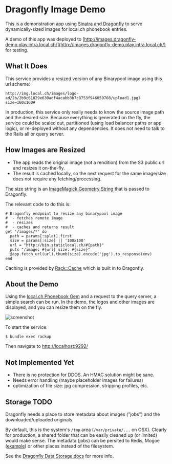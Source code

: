 # Dragonfly Image Demo

This is a demonstration app using [Sinatra](http://www.sinatrarb.com) and [Dragonfly](https://github.com/markevans/dragonfly/) to serve dynamically-sized images for local.ch phonebook entries.

A demo of this app was deployed to [http://images.dragonfly-demo.play.intra.local.ch/](http://images.dragonfly-demo.play.intra.local.ch/) for testing.

## What It Does

This service provides a resized version of any Binarypool image using this url scheme:

    http://img.local.ch/images/logo-ad/2b/2b9c61829e630adf4acabb3b7c8753f946059708/upload1.jpg?size=160x160#

In production, this service only really needs to know the source image path and the desired size. Because everything is generated on the fly, the service could be scaled out, partitioned (using load balancer paths or app logic), or re-deployed without any dependencies. It does not need to talk to the Rails all or query server.

## How Images are Resized

* The app reads the original image (not a rendition) from the S3 public url and resizes it on-the-fly.
* The result is cached locally, so the next request for the same image/size does not require any fetching/processing. 

The size string is an [ImageMagick Geometry String](http://www.imagemagick.org/Magick++/Geometry.html) that is passed to Dragonfly. 

The relevant code to do this is:

    # Dragonfly endpoint to resize any binarypool image
    #  - fetches remote image
    #  - resizes
    #  - caches and returns result
    get '/images/*' do
      path = params[:splat].first
      size = params[:size] || '100x100'
      url = "http://bin.staticlocal.ch/#{path}"
      puts "/image: #{url} size: #{size}"
      @app.fetch_url(url).thumb(size).encode('jpg').to_response(env)
    end

Caching is provided by [Rack::Cache]() which is built in to Dragonfly.

## About the Demo

Using the [local.ch Phonebook Gem](https://github.com/local-ch/phonebook-gem) and a request to the query server, a simple search can be run. In the demo, the logos and other images are displayed, and you can resize them on the fly.

![screenshot](http://dl.dropbox.com/u/385855/Screenshots/r2xk.png)

To start the service:

    $ bundle exec rackup

Then navigate to [http://localhost:9292/](http://localhost:9292/)

## Not Implemented Yet

* There is no protection for DDOS. An HMAC solution might be sane.
* Needs error handling (maybe placeholder images for failures)
* optimization of file size: jpg compression, stripping profiles, etc.

## Storage TODO

Dragonfly needs a place to store metadata about images ("jobs") and the downloaded/uploaded originals. 

By default, this is the system's `/tmp` area (`/var/private/...` on OSX). Clearly for production, a shared folder that can be easily cleaned up (or limited) would make sense. The metadata (jobs) can be persited to Redis, Mogoe ([example](http://markevans.github.com/dragonfly/file.Mongo.html)) or other places instead of the filesystem.

See the [Dragonfly Data Storage docs](http://markevans.github.com/dragonfly/file.DataStorage.html) for more info.


